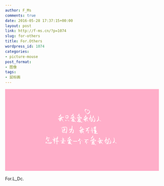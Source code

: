 ```yaml
---
author: F_Ms
comments: true
date: 2016-05-28 17:37:15+00:00
layout: post
link: http://f-ms.cn/?p=1074
slug: for-others
title: For.Others
wordpress_id: 1074
categories:
- picture-mouse
post_format:
- 图像
tags:
- 鼠标画
---
```


![To.L_Dc-02我只爱爱我的人,因为,我不懂,怎样去爱一个不爱我的人_20160526](/img/post/wp/2016/05/To.L_Dc-02我只爱爱我的人因为我不懂怎样去爱一个不爱我的人_20160526.png)


For.L_Dc.
